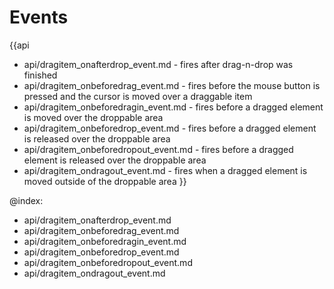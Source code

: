 
Events
=======

{{api
- api/dragitem_onafterdrop_event.md - fires after drag-n-drop was finished
- api/dragitem_onbeforedrag_event.md - fires before the mouse button is pressed and the cursor is moved over a draggable item
- api/dragitem_onbeforedragin_event.md - fires before a dragged element is moved over the droppable area
- api/dragitem_onbeforedrop_event.md - fires before a dragged element is released over the droppable area
- api/dragitem_onbeforedropout_event.md - fires before a dragged element is released over the droppable area
- api/dragitem_ondragout_event.md - fires when a dragged element is moved outside of the droppable area
}}

@index:
- api/dragitem_onafterdrop_event.md
- api/dragitem_onbeforedrag_event.md
- api/dragitem_onbeforedragin_event.md
- api/dragitem_onbeforedrop_event.md
- api/dragitem_onbeforedropout_event.md
- api/dragitem_ondragout_event.md


